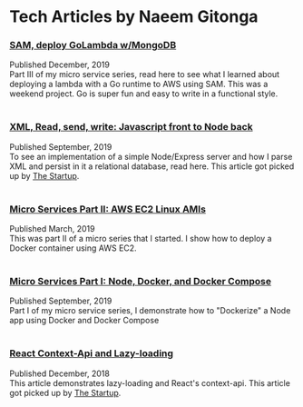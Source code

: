 # Tech Articles by Naeem Gitonga

### [SAM, deploy GoLambda w/MongoDB](https://medium.com/@blackb8r/sam-deploys-golambda-w-mongodb-a03cd97bae45)
Published December, 2019 <br/>
Part III of my micro service series, read here to see what I learned about deploying a lambda with a Go runtime to AWS using SAM. This was a weekend project. Go is super fun and easy to write in a functional style.
<br/>
<br/>

### [XML, Read, send, write: Javascript front to Node back](https://medium.com/swlh/xml-read-send-write-javascript-front-to-node-back-167df21c98df)
Published September, 2019 <br/>
To see an implementation of a simple Node/Express server and how I parse XML and persist in it a relational database, read here. This article got picked up by [The Startup](https://medium.com/swlh).
<br/>
<br/>

### [Micro Services Part II: AWS EC2 Linux AMIs](https://medium.com/faun/micro-services-part-ii-aws-ec2-linux-amis-4e5e644aa43a)
Published March, 2019 <br/>
This was part II of a micro series that I started. I show how to deploy a Docker container using AWS EC2.
<br/>
<br/>

### [Micro Services Part I: Node, Docker, and Docker Compose](https://medium.com/@blackb8r/micro-services-part-i-d9059d1a8ac0)
Published September, 2019 <br/>
Part I of my micro service series, I demonstrate how to "Dockerize" a Node app using Docker and Docker Compose
<br/>
<br/>

### [React Context-Api and Lazy-loading](https://medium.com/swlh/react-context-api-and-lazy-loading-4c4b0a48f696)
Published  December, 2018 <br/>
This article demonstrates lazy-loading and React's context-api.
This article got picked up by [The Startup](https://medium.com/swlh).
